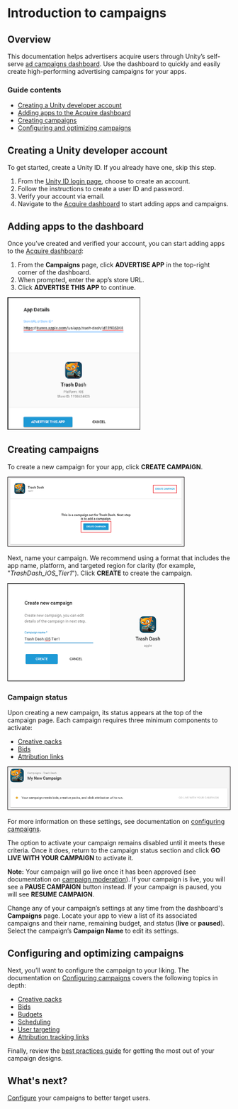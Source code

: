 # Introduction to campaigns
## Overview
This documentation helps advertisers acquire users through Unity’s self-serve [ad campaigns dashboard](https://acquire.dashboard.unity3d.com). Use the dashboard to quickly and easily create high-performing advertising campaigns for your apps. 

### Guide contents
* [Creating a Unity developer account](#creating-a-unity-developer-account)
* [Adding apps to the Acquire dashboard](#adding-apps-to-the-dashboard)
* [Creating campaigns](#creating-campaigns)
* [Configuring and optimizing campaigns](#configuring-and-optimizing-campaigns)

## Creating a Unity developer account
To get started, create a Unity ID. If you already have one, skip this step.

1. From the [Unity ID login page](http://id.unity.com), choose to create an account.
2. Follow the instructions to create a user ID and password.
3. Verify your account via email.
4. Navigate to the [Acquire dashboard](https://acquire.dashboard.unity3d.com) to start adding apps and campaigns.

## Adding apps to the dashboard
Once you’ve created and verified your account, you can start adding apps to the [Acquire dashboard](https://acquire.dashboard.unity3d.com): 

1. From the **Campaigns** page, click **ADVERTISE APP** in the top-right corner of the dashboard.
2. When prompted, enter the app’s store URL.
3. Click **ADVERTISE THIS APP** to continue.

![Locating you app by its product URL.](images/AdvertiseApp.png)

## Creating campaigns
To create a new campaign for your app, click **CREATE CAMPAIGN**. 

![Creating a new campaign for an app.](images/CreateCampaign.png)
  
Next, name your campaign. We recommend using a format that includes the app name, platform, and targeted region for clarity (for example, "_TrashDash_iOS_Tier1_"). Click **CREATE** to create the campaign.
 
![Naming a new campaign.](images/NameCampaign.png)

### Campaign status
Upon creating a new campaign, its status appears at the top of the campaign page. Each campaign requires three minimum components to activate: 

* [Creative packs](AdvertisingCampaignsConfiguration.md#creative-packs)
* [Bids](AdvertisingCampaignsConfiguration.md#bids)
* [Attribution links](AdvertisingCampaignsConfiguration.md#tracking-links)

![Campaign status.](images/CampaignStatus.png)

For more information on these settings, see documentation on [configuring campaigns](AdvertisingCampaignsConfiguration.md).

The option to activate your campaign remains disabled until it meets these criteria. Once it does, return to the campaign status section and click **GO LIVE WITH YOUR CAMPAIGN** to activate it.  

**Note:** Your campaign will go live once it has been approved (see documentation on [campaign moderation](AdvertisingResourcesFAQ#has-the-campaign-approval-process-changed-)). If your campaign is live, you will see a **PAUSE CAMPAIGN** button instead. If your campaign is paused, you will see **RESUME CAMPAIGN**.

Change any of your campaign’s settings at any time from the dashboard's **Campaigns** page. Locate your app to view a list of its associated campaigns and their name, remaining budget, and status (**live** or **paused**).  Select the campaign’s **Campaign Name** to edit its settings.

## Configuring and optimizing campaigns
Next, you’ll want to configure the campaign to your liking. The documentation on [Configuring campaigns](AdvertisingCampaignsConfiguration.md) covers the following topics in depth:

* [Creative packs](AdvertisingCampaignsConfiguration.md#creative-packs) 
* [Bids](AdvertisingCampaignsConfiguration.md#bids)
* [Budgets](AdvertisingCampaignsConfiguration.md#budgets)
* [Scheduling](AdvertisingCampaignsConfiguration.md#scheduling)
* [User targeting](AdvertisingCampaignsConfiguration.md#targeting)
* [Attribution tracking links](AdvertisingCampaignsConfiguration.md#tracking-links) 

Finally, review the [best practices guide](AdvertisingOptimizationVideoAdsBestPractices.md) for getting the most out of your campaign designs.

## What's next?
[Configure](AdvertisingCampaignsConfiguration.md) your campaigns to better target users.